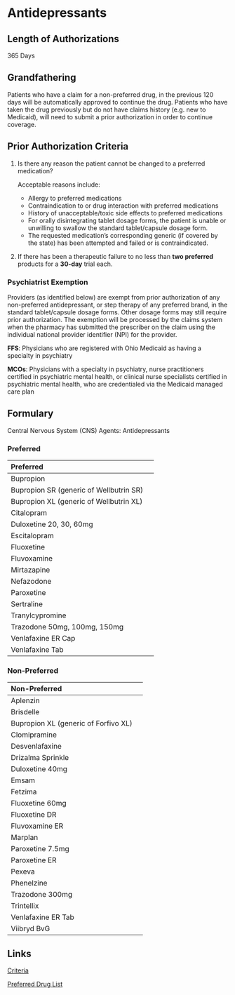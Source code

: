# Antidepressants

## Length of Authorizations

365 Days

## Grandfathering

Patients who have a claim for a non-preferred drug, in the previous 120 days will be automatically approved to continue the drug. Patients who have taken the drug previously but do not have claims history (e.g. new to Medicaid), will need to submit a prior authorization in order to continue coverage.

## Prior Authorization Criteria

1.  Is there any reason the patient cannot be changed to a preferred medication?

    Acceptable reasons include:

    -   Allergy to preferred medications
    -   Contraindication to or drug interaction with preferred medications
    -   History of unacceptable/toxic side effects to preferred medications
    -   For orally disintegrating tablet dosage forms, the patient is unable or unwilling to swallow the standard tablet/capsule dosage form.
    -   The requested medication’s corresponding generic (if covered by the state) has been attempted and failed or is contraindicated.
2.  If there has been a therapeutic failure to no less than **two preferred** products for a **30-day** trial each.

### Psychiatrist Exemption

Providers (as identified below) are exempt from prior authorization of any non-preferred antidepressant, or step therapy of any preferred brand, in the standard tablet/capsule dosage forms. Other dosage forms may still require prior authorization. The exemption will be processed by the claims system when the pharmacy has submitted the prescriber on the claim using the individual national provider identifier (NPI) for the provider.

**FFS**: Physicians who are registered with Ohio Medicaid as having a specialty in psychiatry

**MCOs**: Physicians with a specialty in psychiatry, nurse practitioners certified in psychiatric mental health, or clinical nurse specialists certified in psychiatric mental health, who are credentialed via the Medicaid managed care plan

## Formulary

Central Nervous System (CNS) Agents: Antidepressants

### Preferred

| Preferred                               |      |
| :-------------------------------------- | ---: |
| Bupropion                               |      |
| Bupropion SR (generic of Wellbutrin SR) |      |
| Bupropion XL (generic of Wellbutrin XL) |      |
| Citalopram                              |      |
| Duloxetine 20, 30, 60mg                 |      |
| Escitalopram                            |      |
| Fluoxetine                              |      |
| Fluvoxamine                             |      |
| Mirtazapine                             |      |
| Nefazodone                              |      |
| Paroxetine                              |      |
| Sertraline                              |      |
| Tranylcypromine                         |      |
| Trazodone 50mg, 100mg, 150mg            |      |
| Venlafaxine ER Cap                      |      |
| Venlafaxine Tab                         |      |

### Non-Preferred

| Non-Preferred                        |      |
| :----------------------------------- | ---: |
| Aplenzin                             |      |
| Brisdelle                            |      |
| Bupropion XL (generic of Forfivo XL) |      |
| Clomipramine                         |      |
| Desvenlafaxine                       |      |
| Drizalma Sprinkle                    |      |
| Duloxetine 40mg                      |      |
| Emsam                                |      |
| Fetzima                              |      |
| Fluoxetine 60mg                      |      |
| Fluoxetine DR                        |      |
| Fluvoxamine ER                       |      |
| Marplan                              |      |
| Paroxetine 7.5mg                     |      |
| Paroxetine ER                        |      |
| Pexeva                               |      |
| Phenelzine                           |      |
| Trazodone 300mg                      |      |
| Trintellix                           |      |
| Venlafaxine ER Tab                   |      |
| Viibryd BvG                          |      |

## Links

[Criteria](https://pharmacy.medicaid.ohio.gov/sites/default/files/20221001_UPDL_Criteria_APPROVED.pdf#page=30)

[Preferred Drug List](https://pharmacy.medicaid.ohio.gov/sites/default/files/20221001_UPDL_APPROVED_.pdf#page=14)
